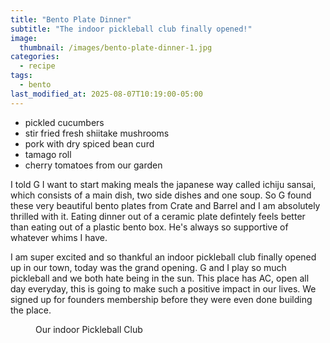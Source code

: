 ```yaml
---
title: "Bento Plate Dinner"
subtitle: "The indoor pickleball club finally opened!"
image: 
  thumbnail: /images/bento-plate-dinner-1.jpg
categories:
  - recipe
tags:
  - bento
last_modified_at: 2025-08-07T10:19:00-05:00
---
```


* pickled cucumbers
* stir fried fresh shiitake mushrooms
* pork with dry spiced bean curd 
* tamago roll
* cherry tomatoes from our garden

I told G I want to start making meals the japanese way called ichiju sansai, which consists of a main dish, two side dishes and one soup. So G found these very beautiful bento plates from Crate and Barrel and I am absolutely thrilled with it. Eating dinner out of a ceramic plate defintely feels better than eating out of a plastic bento box. He's always so supportive of whatever whims I have. 

I am super excited and so thankful an indoor pickleball club finally opened up in our town, today was the grand opening. G and I play so much pickleball and we both hate being in the sun. This place has AC, open all day everyday, this is going to make such a positive impact in our lives. We signed up for founders membership before they were even done building the place.


<figure class="align-left">
  <a href="#"><img src="{{ '/images/indoor-pickleball-club.jpg' | absolute_url }}" alt=""></a>
  <figcaption>Our indoor Pickleball Club</figcaption>
</figure> 

